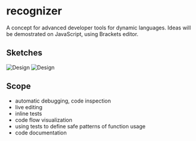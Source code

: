 recognizer
==========

A concept for advanced developer tools for dynamic languages.
Ideas will be demostrated on JavaScript, using Brackets editor.

## Sketches

![Design](https://raw.github.com/equiet/recognizer/master/recognizer.png)
![Design](https://raw.github.com/equiet/recognizer/master/recognizer_concept.png)


## Scope

- automatic debugging, code inspection
- live editing
- inline tests
- code flow visualization
- using tests to define safe patterns of function usage
- code documentation